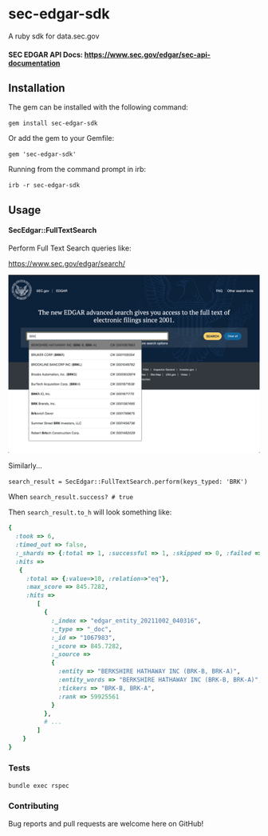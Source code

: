 # sec-edgar-sdk
A ruby sdk for data.sec.gov

#### SEC EDGAR API Docs: https://www.sec.gov/edgar/sec-api-documentation

## Installation

The gem can be installed with the following command:

`gem install sec-edgar-sdk`

Or add the gem to your Gemfile:

`gem 'sec-edgar-sdk'`

Running from the command prompt in irb:

`irb -r sec-edgar-sdk`

## Usage

#### SecEdgar::FullTextSearch

Perform Full Text Search queries like:

https://www.sec.gov/edgar/search/

![SEC Edgar Web Search](/documentation/images/FullTextSearchOnSecGov.png)

Similarly...

`search_result = SecEdgar::FullTextSearch.perform(keys_typed: 'BRK')`

When `search_result.success? # true`

Then `search_result.to_h` will look something like:

```ruby
{
  :took => 6,
  :timed_out => false,
  :_shards => {:total => 1, :successful => 1, :skipped => 0, :failed => 0},
  :hits =>
   {
     :total => {:value=>10, :relation=>"eq"},
     :max_score => 845.7282,
     :hits =>
        [
          {
            :_index => "edgar_entity_20211002_040316",
            :_type => "_doc",
            :_id => "1067983",
            :_score => 845.7282,
            :_source =>
            {
              :entity => "BERKSHIRE HATHAWAY INC (BRK-B, BRK-A)",
              :entity_words => "BERKSHIRE HATHAWAY INC (BRK-B, BRK-A)",
              :tickers => "BRK-B, BRK-A",
              :rank => 59925561
            }
          },
          # ...
        ]
    }
}
```

### Tests
`bundle exec rspec`

### Contributing
Bug reports and pull requests are welcome here on GitHub!
